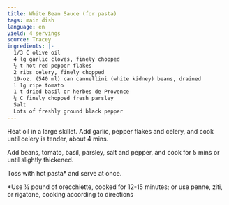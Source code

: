```yaml
---
title: White Bean Sauce (for pasta)
tags: main dish
language: en
yield: 4 servings
source: Tracey
ingredients: |-
  1/3 C olive oil
  4 lg garlic cloves, finely chopped
  ½ t hot red pepper flakes
  2 ribs celery, finely chopped
  19-oz. (540 ml) can cannellini (white kidney) beans, drained
  l lg ripe tomato
  1 t dried basil or herbes de Provence 
  ¼ C finely chopped fresh parsley
  Salt
  Lots of freshly ground black pepper
---
```

Heat oil in a large skillet. Add garlic, pepper flakes and celery, and cook until celery is tender, about 4 mins.

Add beans, tomato, basil, parsley, salt and pepper, and cook for 5 mins or until slightly thickened.

Toss with hot pasta* and serve at once.

\*Use ½ pound of orecchiette, cooked for 12-15 minutes; or use penne, ziti, or rigatone, cooking according to directions